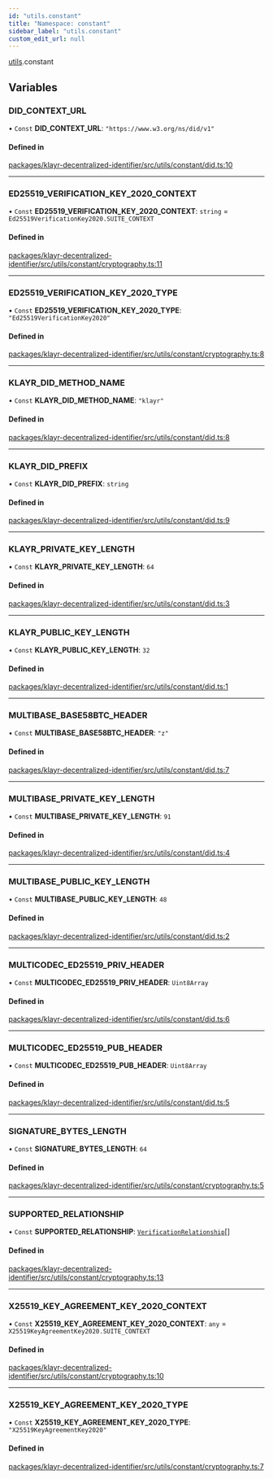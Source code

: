 ```yaml
---
id: "utils.constant"
title: "Namespace: constant"
sidebar_label: "utils.constant"
custom_edit_url: null
---
```


[utils](utils.md).constant

## Variables

### DID\_CONTEXT\_URL

• `Const` **DID\_CONTEXT\_URL**: ``"https://www.w3.org/ns/did/v1"``

#### Defined in

[packages/klayr-decentralized-identifier/src/utils/constant/did.ts:10](https://github.com/aldhosutra/klayr-did/blob/515766d/packages/klayr-decentralized-identifier/src/utils/constant/did.ts#L10)

___

### ED25519\_VERIFICATION\_KEY\_2020\_CONTEXT

• `Const` **ED25519\_VERIFICATION\_KEY\_2020\_CONTEXT**: `string` = `Ed25519VerificationKey2020.SUITE_CONTEXT`

#### Defined in

[packages/klayr-decentralized-identifier/src/utils/constant/cryptography.ts:11](https://github.com/aldhosutra/klayr-did/blob/515766d/packages/klayr-decentralized-identifier/src/utils/constant/cryptography.ts#L11)

___

### ED25519\_VERIFICATION\_KEY\_2020\_TYPE

• `Const` **ED25519\_VERIFICATION\_KEY\_2020\_TYPE**: ``"Ed25519VerificationKey2020"``

#### Defined in

[packages/klayr-decentralized-identifier/src/utils/constant/cryptography.ts:8](https://github.com/aldhosutra/klayr-did/blob/515766d/packages/klayr-decentralized-identifier/src/utils/constant/cryptography.ts#L8)

___

### KLAYR\_DID\_METHOD\_NAME

• `Const` **KLAYR\_DID\_METHOD\_NAME**: ``"klayr"``

#### Defined in

[packages/klayr-decentralized-identifier/src/utils/constant/did.ts:8](https://github.com/aldhosutra/klayr-did/blob/515766d/packages/klayr-decentralized-identifier/src/utils/constant/did.ts#L8)

___

### KLAYR\_DID\_PREFIX

• `Const` **KLAYR\_DID\_PREFIX**: `string`

#### Defined in

[packages/klayr-decentralized-identifier/src/utils/constant/did.ts:9](https://github.com/aldhosutra/klayr-did/blob/515766d/packages/klayr-decentralized-identifier/src/utils/constant/did.ts#L9)

___

### KLAYR\_PRIVATE\_KEY\_LENGTH

• `Const` **KLAYR\_PRIVATE\_KEY\_LENGTH**: ``64``

#### Defined in

[packages/klayr-decentralized-identifier/src/utils/constant/did.ts:3](https://github.com/aldhosutra/klayr-did/blob/515766d/packages/klayr-decentralized-identifier/src/utils/constant/did.ts#L3)

___

### KLAYR\_PUBLIC\_KEY\_LENGTH

• `Const` **KLAYR\_PUBLIC\_KEY\_LENGTH**: ``32``

#### Defined in

[packages/klayr-decentralized-identifier/src/utils/constant/did.ts:1](https://github.com/aldhosutra/klayr-did/blob/515766d/packages/klayr-decentralized-identifier/src/utils/constant/did.ts#L1)

___

### MULTIBASE\_BASE58BTC\_HEADER

• `Const` **MULTIBASE\_BASE58BTC\_HEADER**: ``"z"``

#### Defined in

[packages/klayr-decentralized-identifier/src/utils/constant/did.ts:7](https://github.com/aldhosutra/klayr-did/blob/515766d/packages/klayr-decentralized-identifier/src/utils/constant/did.ts#L7)

___

### MULTIBASE\_PRIVATE\_KEY\_LENGTH

• `Const` **MULTIBASE\_PRIVATE\_KEY\_LENGTH**: ``91``

#### Defined in

[packages/klayr-decentralized-identifier/src/utils/constant/did.ts:4](https://github.com/aldhosutra/klayr-did/blob/515766d/packages/klayr-decentralized-identifier/src/utils/constant/did.ts#L4)

___

### MULTIBASE\_PUBLIC\_KEY\_LENGTH

• `Const` **MULTIBASE\_PUBLIC\_KEY\_LENGTH**: ``48``

#### Defined in

[packages/klayr-decentralized-identifier/src/utils/constant/did.ts:2](https://github.com/aldhosutra/klayr-did/blob/515766d/packages/klayr-decentralized-identifier/src/utils/constant/did.ts#L2)

___

### MULTICODEC\_ED25519\_PRIV\_HEADER

• `Const` **MULTICODEC\_ED25519\_PRIV\_HEADER**: `Uint8Array`

#### Defined in

[packages/klayr-decentralized-identifier/src/utils/constant/did.ts:6](https://github.com/aldhosutra/klayr-did/blob/515766d/packages/klayr-decentralized-identifier/src/utils/constant/did.ts#L6)

___

### MULTICODEC\_ED25519\_PUB\_HEADER

• `Const` **MULTICODEC\_ED25519\_PUB\_HEADER**: `Uint8Array`

#### Defined in

[packages/klayr-decentralized-identifier/src/utils/constant/did.ts:5](https://github.com/aldhosutra/klayr-did/blob/515766d/packages/klayr-decentralized-identifier/src/utils/constant/did.ts#L5)

___

### SIGNATURE\_BYTES\_LENGTH

• `Const` **SIGNATURE\_BYTES\_LENGTH**: ``64``

#### Defined in

[packages/klayr-decentralized-identifier/src/utils/constant/cryptography.ts:5](https://github.com/aldhosutra/klayr-did/blob/515766d/packages/klayr-decentralized-identifier/src/utils/constant/cryptography.ts#L5)

___

### SUPPORTED\_RELATIONSHIP

• `Const` **SUPPORTED\_RELATIONSHIP**: [`VerificationRelationship`](../modules.md#verificationrelationship)[]

#### Defined in

[packages/klayr-decentralized-identifier/src/utils/constant/cryptography.ts:13](https://github.com/aldhosutra/klayr-did/blob/515766d/packages/klayr-decentralized-identifier/src/utils/constant/cryptography.ts#L13)

___

### X25519\_KEY\_AGREEMENT\_KEY\_2020\_CONTEXT

• `Const` **X25519\_KEY\_AGREEMENT\_KEY\_2020\_CONTEXT**: `any` = `X25519KeyAgreementKey2020.SUITE_CONTEXT`

#### Defined in

[packages/klayr-decentralized-identifier/src/utils/constant/cryptography.ts:10](https://github.com/aldhosutra/klayr-did/blob/515766d/packages/klayr-decentralized-identifier/src/utils/constant/cryptography.ts#L10)

___

### X25519\_KEY\_AGREEMENT\_KEY\_2020\_TYPE

• `Const` **X25519\_KEY\_AGREEMENT\_KEY\_2020\_TYPE**: ``"X25519KeyAgreementKey2020"``

#### Defined in

[packages/klayr-decentralized-identifier/src/utils/constant/cryptography.ts:7](https://github.com/aldhosutra/klayr-did/blob/515766d/packages/klayr-decentralized-identifier/src/utils/constant/cryptography.ts#L7)
